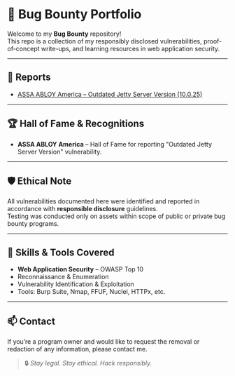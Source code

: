 # 🐞 Bug Bounty Portfolio

Welcome to my **Bug Bounty** repository!  
This repo is a collection of my responsibly disclosed vulnerabilities, proof-of-concept write-ups, and learning resources in web application security.

---

## 📂 Reports

- [ASSA ABLOY America – Outdated Jetty Server Version (10.0.25)](report/assa-abloy-america-outdated-jetty.md)

---
## 🏆 Hall of Fame & Recognitions

- **ASSA ABLOY America** – Hall of Fame for reporting "Outdated Jetty Server Version" vulnerability.

---

## 🛡️ Ethical Note

All vulnerabilities documented here were identified and reported in accordance with **responsible disclosure** guidelines.  
Testing was conducted only on assets within scope of public or private bug bounty programs.

---

## 🧰 Skills & Tools Covered

- **Web Application Security** – OWASP Top 10
- Reconnaissance & Enumeration
- Vulnerability Identification & Exploitation
- Tools: Burp Suite, Nmap, FFUF, Nuclei, HTTPx, etc.

---

## 📫 Contact

If you’re a program owner and would like to request the removal or redaction of any information, please contact me.

> 🔒 *Stay legal. Stay ethical. Hack responsibly.*
